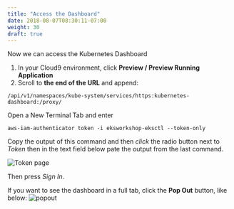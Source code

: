 ```yaml
---
title: "Access the Dashboard"
date: 2018-08-07T08:30:11-07:00
weight: 30
draft: true
---
```


Now we can access the Kubernetes Dashboard

1. In your Cloud9 environment, click **Preview / Preview Running Application**
1. Scroll to **the end of the URL** and append:

```
/api/v1/namespaces/kube-system/services/https:kubernetes-dashboard:/proxy/
```

Open a New Terminal Tab  and enter
```
aws-iam-authenticator token -i eksworkshop-eksctl --token-only
```

Copy the output of this command and then *click* the radio button next to
*Token* then in the text field below pate the output from the last command.

![Token page](/images/dashboard-connect.png)

Then press *Sign In*.

If you want to see the dashboard in a full tab, click the **Pop Out** button, like below:
![popout](/images/popout.png)
